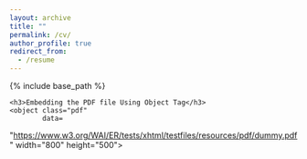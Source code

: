 ```yaml
---
layout: archive
title: ""
permalink: /cv/
author_profile: true
redirect_from:
  - /resume
---
```


{% include base_path %}

<!DOCTYPE html>
<html>

<head>
    <title>PDF in HTML</title>
</head>
<style>
    .pdf {
        width: 100%;
        aspect-ratio: 4 / 3;
    }

    .pdf,
    html,
    body {
        height: 100%;
        margin: 0;
        padding: 0;
    }

    h1,
    h3 {
        text-align: center;
    }

    
</style>

<body>

    <h3>Embedding the PDF file Using Object Tag</h3>
    <object class="pdf" 
            data=
"https://www.w3.org/WAI/ER/tests/xhtml/testfiles/resources/pdf/dummy.pdf"
            width="800"
            height="500">
    </object>
</body>

</html>
